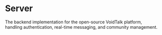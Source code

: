 # Server
The backend implementation for the open-source VoidTalk platform, handling authentication, real-time messaging, and community management.

